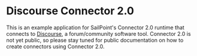 # Discourse Connector 2.0
This is an example application for SailPoint's Connector 2.0 runtime that connects to [Discourse](https://www.discourse.org/), a forum/community software tool.  Connector 2.0 is not yet public, so please stay tuned for public documentation on how to create connectors using Connector 2.0.
